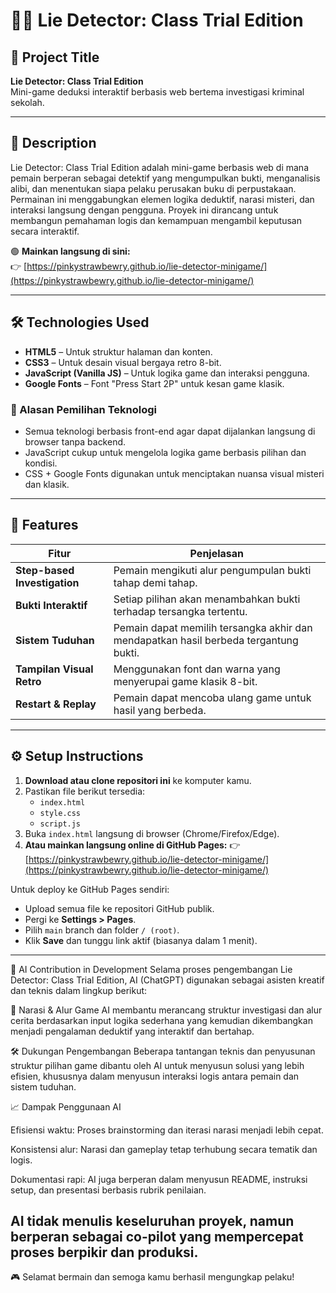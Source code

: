 # 🕵️‍♀️ Lie Detector: Class Trial Edition

## 🎯 Project Title
**Lie Detector: Class Trial Edition**  
Mini-game deduksi interaktif berbasis web bertema investigasi kriminal sekolah.

---

## 📘 Description

Lie Detector: Class Trial Edition adalah mini-game berbasis web di mana pemain berperan sebagai detektif yang mengumpulkan bukti, menganalisis alibi, dan menentukan siapa pelaku perusakan buku di perpustakaan.  
Permainan ini menggabungkan elemen logika deduktif, narasi misteri, dan interaksi langsung dengan pengguna. Proyek ini dirancang untuk membangun pemahaman logis dan kemampuan mengambil keputusan secara interaktif.

🟢 **Mainkan langsung di sini:**  
👉 [https://pinkystrawbewry.github.io/lie-detector-minigame/](https://pinkystrawbewry.github.io/lie-detector-minigame/)

---

## 🛠 Technologies Used

- **HTML5** – Untuk struktur halaman dan konten.
- **CSS3** – Untuk desain visual bergaya retro 8-bit.
- **JavaScript (Vanilla JS)** – Untuk logika game dan interaksi pengguna.
- **Google Fonts** – Font "Press Start 2P" untuk kesan game klasik.

### 🎯 Alasan Pemilihan Teknologi
- Semua teknologi berbasis front-end agar dapat dijalankan langsung di browser tanpa backend.
- JavaScript cukup untuk mengelola logika game berbasis pilihan dan kondisi.
- CSS + Google Fonts digunakan untuk menciptakan nuansa visual misteri dan klasik.

---

## 🌟 Features

| Fitur | Penjelasan |
|-------|------------|
| **Step-based Investigation** | Pemain mengikuti alur pengumpulan bukti tahap demi tahap. |
| **Bukti Interaktif** | Setiap pilihan akan menambahkan bukti terhadap tersangka tertentu. |
| **Sistem Tuduhan** | Pemain dapat memilih tersangka akhir dan mendapatkan hasil berbeda tergantung bukti. |
| **Tampilan Visual Retro** | Menggunakan font dan warna yang menyerupai game klasik 8-bit. |
| **Restart & Replay** | Pemain dapat mencoba ulang game untuk hasil yang berbeda. |

---

## ⚙️ Setup Instructions

1. **Download atau clone repositori ini** ke komputer kamu.
2. Pastikan file berikut tersedia:
   - `index.html`
   - `style.css`
   - `script.js`
3. Buka `index.html` langsung di browser (Chrome/Firefox/Edge).
4. **Atau mainkan langsung online di GitHub Pages:**
   👉 [https://pinkystrawbewry.github.io/lie-detector-minigame/](https://pinkystrawbewry.github.io/lie-detector-minigame/)

Untuk deploy ke GitHub Pages sendiri:
- Upload semua file ke repositori GitHub publik.
- Pergi ke **Settings > Pages**.
- Pilih `main` branch dan folder `/ (root)`.
- Klik **Save** dan tunggu link aktif (biasanya dalam 1 menit).

---

🤖 AI Contribution in Development
Selama proses pengembangan Lie Detector: Class Trial Edition, AI (ChatGPT) digunakan sebagai asisten kreatif dan teknis dalam lingkup berikut:

🧠 Narasi & Alur Game
AI membantu merancang struktur investigasi dan alur cerita berdasarkan input logika sederhana yang kemudian dikembangkan menjadi pengalaman deduktif yang interaktif dan bertahap.

🛠️ Dukungan Pengembangan
Beberapa tantangan teknis dan penyusunan struktur pilihan game dibantu oleh AI untuk menyusun solusi yang lebih efisien, khususnya dalam menyusun interaksi logis antara pemain dan sistem tuduhan.

📈 Dampak Penggunaan AI

Efisiensi waktu: Proses brainstorming dan iterasi narasi menjadi lebih cepat.

Konsistensi alur: Narasi dan gameplay tetap terhubung secara tematik dan logis.

Dokumentasi rapi: AI juga berperan dalam menyusun README, instruksi setup, dan presentasi berbasis rubrik penilaian.

AI tidak menulis keseluruhan proyek, namun berperan sebagai co-pilot yang mempercepat proses berpikir dan produksi.
---

🎮 Selamat bermain dan semoga kamu berhasil mengungkap pelaku!
